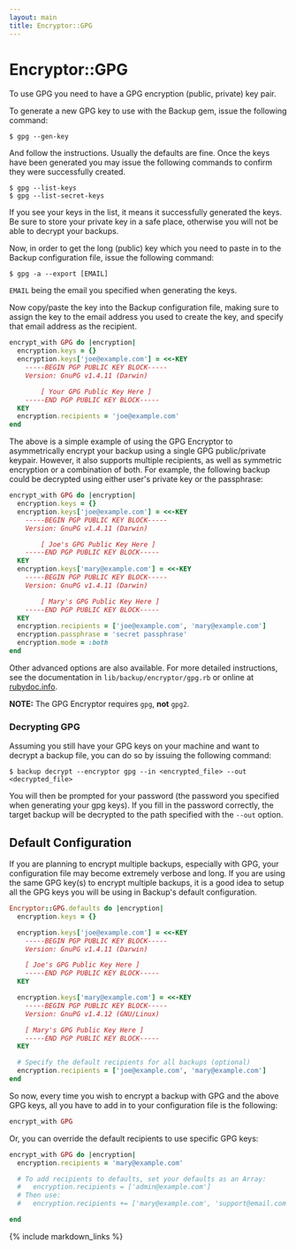```yaml
---
layout: main
title: Encryptor::GPG
---
```


Encryptor::GPG
==============

To use GPG you need to have a GPG encryption (public, private) key pair.

To generate a new GPG key to use with the Backup gem, issue the following command:

    $ gpg --gen-key

And follow the instructions. Usually the defaults are fine.
Once the keys have been generated you may issue the following commands to confirm they were successfully created.

    $ gpg --list-keys
    $ gpg --list-secret-keys

If you see your keys in the list, it means it successfully generated the keys.
Be sure to store your private key in a safe place, otherwise you will not be able to decrypt your backups.

Now, in order to get the long (public) key which you need to paste in to the Backup configuration file,
issue the following command:

    $ gpg -a --export [EMAIL]

`EMAIL` being the email you specified when generating the keys.

Now copy/paste the key into the Backup configuration file, making sure to assign the key to the email address
you used to create the key, and specify that email address as the recipient.

``` rb
encrypt_with GPG do |encryption|
  encryption.keys = {}
  encryption.keys['joe@example.com'] = <<-KEY
    -----BEGIN PGP PUBLIC KEY BLOCK-----
    Version: GnuPG v1.4.11 (Darwin)

        [ Your GPG Public Key Here ]
    -----END PGP PUBLIC KEY BLOCK-----
  KEY
  encryption.recipients = 'joe@example.com'
end
```

The above is a simple example of using the GPG Encryptor to asymmetrically encrypt your backup using a single
GPG public/private keypair. However, it also supports multiple recipients, as well as symmetric encryption or a
combination of both. For example, the following backup could be decrypted using either user's private key or the passphrase:

``` rb
encrypt_with GPG do |encryption|
  encryption.keys = {}
  encryption.keys['joe@example.com'] = <<-KEY
    -----BEGIN PGP PUBLIC KEY BLOCK-----
    Version: GnuPG v1.4.11 (Darwin)

        [ Joe's GPG Public Key Here ]
    -----END PGP PUBLIC KEY BLOCK-----
  KEY
  encryption.keys['mary@example.com'] = <<-KEY
    -----BEGIN PGP PUBLIC KEY BLOCK-----
    Version: GnuPG v1.4.11 (Darwin)

        [ Mary's GPG Public Key Here ]
    -----END PGP PUBLIC KEY BLOCK-----
  KEY
  encryption.recipients = ['joe@example.com', 'mary@example.com']
  encryption.passphrase = 'secret passphrase'
  encryption.mode = :both
end
```

Other advanced options are also available. For more detailed instructions, see the documentation
in `lib/backup/encryptor/gpg.rb` or online at [rubydoc.info](http://rubydoc.info/gems/backup/Backup/Encryptor/GPG).

**NOTE:** The GPG Encryptor requires `gpg`, **not** `gpg2`.


### Decrypting GPG

Assuming you still have your GPG keys on your machine and want to decrypt a backup file,
you can do so by issuing the following command:

    $ backup decrypt --encryptor gpg --in <encrypted_file> --out <decrypted_file>

You will then be prompted for your password (the password you specified when generating your gpg keys).
If you fill in the password correctly, the target backup will be decrypted to the path specified with the `--out` option.


Default Configuration
---------------------

If you are planning to encrypt multiple backups, especially with GPG, your configuration file may become extremely
verbose and long. If you are using the same GPG key(s) to encrypt multiple backups, it is a good idea to setup all the
GPG keys you will be using in Backup's default configuration.

``` rb
Encryptor::GPG.defaults do |encryption|
  encryption.keys = {}

  encryption.keys['joe@example.com'] = <<-KEY
    -----BEGIN PGP PUBLIC KEY BLOCK-----
    Version: GnuPG v1.4.11 (Darwin)

    [ Joe's GPG Public Key Here ]
    -----END PGP PUBLIC KEY BLOCK-----
  KEY

  encryption.keys['mary@example.com'] = <<-KEY
    -----BEGIN PGP PUBLIC KEY BLOCK-----
    Version: GnuPG v1.4.12 (GNU/Linux)

    [ Mary's GPG Public Key Here ]
    -----END PGP PUBLIC KEY BLOCK-----
  KEY

  # Specify the default recipients for all backups (optional)
  encryption.recipients = ['joe@example.com', 'mary@example.com']
end
```

So now, every time you wish to encrypt a backup with GPG and the above GPG keys,
all you have to add in to your configuration file is the following:

``` rb
encrypt_with GPG
```

Or, you can override the default recipients to use specific GPG keys:

```rb
encrypt_with GPG do |encryption|
  encryption.recipients = 'mary@example.com'

  # To add recipients to defaults, set your defaults as an Array:
  #   encryption.recipients = ['admin@example.com']
  # Then use:
  #   encryption.recipients += ['mary@example.com', 'support@email.com']

end
```

{% include markdown_links %}
